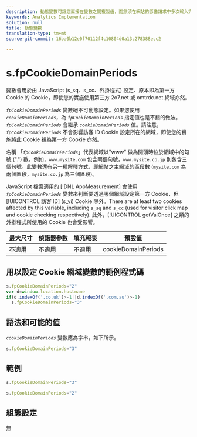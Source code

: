 ```yaml
---
description: 動態變數可讓您直接在變數之間複製值，而無須在網站的影像請求中多次輸入完整值。
keywords: Analytics Implementation
solution: null
title: 動態變數
translation-type: tm+mt
source-git-commit: 16ba0b12e0f70112f4c10804d0a13c278388ecc2

---
```



# s.fpCookieDomainPeriods

 變數會用於由 JavaScript (s_sq、s_cc、外掛程式) 設定、原本即為第一方 Cookie 的 Cookie，即使您的實施使用第三方 2o7.net 或 omtrdc.net 網域亦然。

*`fpCookieDomainPeriods`* 變數絕不可動態設定。如果您使用 *`cookieDomainPeriods`*，為 *`fpCookieDomainPeriods`* 指定值也是不錯的做法。*`fpCookieDomainPeriods`* 會繼承 *`cookieDomainPeriods`* 值。請注意，*`fpCookieDomainPeriods`* 不會影響訪客 ID Cookie 設定所在的網域，即使您的實施將此 Cookie 視為第一方 Cookie 亦然。

名稱 「*`fpCookieDomainPeriods`*」代表網域以"www" 做為開頭時位於網域中的句號 (".") 數。例如，`www.mysite.com` 包含兩個句號，`www.mysite.co.jp` 則包含三個句號。此變數還有另一種解釋方式，即網站之主網域的區段數 (`mysite.com` 為兩個區段，`mysite.co.jp` 為三個區段)。

JavaScript 檔案適用的 [!DNL AppMeasurement] 會使用 *`fpCookieDomainPeriods`* 變數來判斷要透過哪個網域設定第一方 Cookie，但 [!UICONTROL 訪客 ID] (s_vi) Cookie 除外。There are at least two cookies affected by this variable, including `s_sq` and `s_cc` (used for visitor click map and cookie checking respectively). 此外，[!UICONTROL getValOnce] 之類的外掛程式所使用的 Cookie 也會受影響。

| 最大尺寸 | 偵錯器參數 | 填充報表 | 預設值 |
|---|---|---|---|
| 不適用 | 不適用 | 不適用 | cookieDomainPeriods |

## 用以設定 Cookie 網域變數的範例程式碼

```js
s.fpCookieDomainPeriods="2" 
var d=window.location.hostname 
if(d.indexOf('.co.uk')>-1||d.indexOf('.com.au')>-1) 
  s.fpCookieDomainPeriods="3" 
```

## 語法和可能的值

*`cookieDomainPeriods`* 變數應為字串，如下所示。

```js
s.fpCookieDomainPeriods="3"
```

## 範例

```js
s.fpCookieDomainPeriods="3"
```

```js
s.fpCookieDomainPeriods="2"
```

## 組態設定

無
